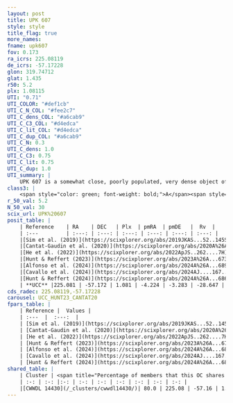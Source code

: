 ```yaml
---
layout: post
title: UPK 607
style: style
title_flag: true
more_names: 
fname: upk607
fov: 0.173
ra_icrs: 225.08119
de_icrs: -57.17228
glon: 319.74712
glat: 1.435
r50: 5.2
plx: 1.08115
UTI: "0.71"
UTI_COLOR: "#def1cb"
UTI_C_N_COL: "#fee2c7"
UTI_C_dens_COL: "#a6cab9"
UTI_C_C3_COL: "#d4edca"
UTI_C_lit_COL: "#d4edca"
UTI_C_dup_COL: "#a6cab9"
UTI_C_N: 0.3
UTI_C_dens: 1.0
UTI_C_C3: 0.75
UTI_C_lit: 0.75
UTI_C_dup: 1.0
UTI_summary: |
    UPK 607 is a somewhat close, poorly populated, very dense object of high C3 quality. It is well-studied in the literature. This object shares a large percentage of members with a later reported entry.
class3: |
    <span style="color: green; font-weight: bold;">A</span><span style="color: #FFC300; font-weight: bold;">B</span>
r_50_val: 5.2
N_50_val: 30
scix_url: UPK%20607
posit_table: |
    | Reference    | RA    | DEC   | Plx  | pmRA  | pmDE   |  Rv  |
    | :---         | :---: | :---: | :---: | :---: | :---: | :---: |
    |[Sim et al. (2019)](https://scixplorer.org/abs/2019JKAS...52..145S) | 225.06 | -57.148 | -- | -4.26 | -3.24 | -- |
    |[Cantat-Gaudin et al. (2020)](https://scixplorer.org/abs/2020A%26A...640A...1C) | 225.058 | -57.148 | 1.049 | -4.231 | -3.245 | -- |
    |[He et al. (2022)](https://scixplorer.org/abs/2022ApJS..262....7H) | 225.06 | -57.162 | 1.059 | -4.252 | -3.314 | -- |
    |[Hunt & Reffert (2023)](https://scixplorer.org/abs/2023A%26A...673A.114H) | 225.03 | -57.153 | 1.087 | -4.3 | -3.24 | -20.333 |
    |[Alfonso et al. (2024)](https://scixplorer.org/abs/2024A%26A...689A..18A) | 224.928 | -57.176 | 1.047 | -4.233 | -3.169 | -- |
    |[Cavallo et al. (2024)](https://scixplorer.org/abs/2024AJ....167...12C) | 224.932 | -57.178 | 1.091 | -- | -- | -- |
    |[Hunt & Reffert (2024)](https://scixplorer.org/abs/2024A%26A...686A..42H) | 225.03 | -57.153 | 1.087 | -4.3 | -3.24 | -20.333 |
    | **UCC** |225.081 | -57.172 | 1.081 | -4.224 | -3.283 | -28.647 | 
cds_radec: 225.08119,-57.17228
carousel: UCC_HUNT23_CANTAT20
fpars_table: |
    | Reference |  Values |
    | :---  |  :---:  |
    | [Sim et al. (2019)](https://scixplorer.org/abs/2019JKAS...52..145S) | `d_pc=900, log(age)=7.1` |
    | [Cantat-Gaudin et al. (2020)](https://scixplorer.org/abs/2020A%26A...640A...1C) | `AVNN=0.79, DMNN=9.82, AgeNN=7.19` |
    | [He et al. (2022)](https://scixplorer.org/abs/2022ApJS..262....7H) | `A0=1.35, logAge=6.75` |
    | [Hunt & Reffert (2023)](https://scixplorer.org/abs/2023A%26A...673A.114H) | `AV50=0.864, diffAV50=1.845, MOD50=9.726, logAge50=6.911` |
    | [Alfonso et al. (2024)](https://scixplorer.org/abs/2024A%26A...689A..18A) | `AV=0.78988, MOD=9.81999, logAge=7.31965, Z=0.00998` |
    | [Cavallo et al. (2024)](https://scixplorer.org/abs/2024AJ....167...12C) | `AV50=1.31, dMod50=10.4, logAge50=7.16, [Fe/H]50=-0.02` |
    | [Hunt & Reffert (2024)](https://scixplorer.org/abs/2024A%26A...686A..42H) | `MassJ=140.559` |
shared_table: |
    | Cluster | <span title="Percentage of members that this OC shares with the ones listed">%</span>   | RA   | DEC   | Plx   | pmRA  | pmDE  | Rv | UTI |
    | :-: | :-: |:-: | :-: | :-: | :-: | :-: | :-: | :-: |
    |[CWWDL 14430](/_clusters/cwwdl14430/)| 80.0 | 225.08 | -57.16 | 1.08 | -4.21 | -3.27 | -6.87 |0.03 |
---
```

